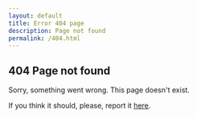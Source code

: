 ```yaml
---
layout: default
title: Error 404 page
description: Page not found
permalink: /404.html
---
```

## 404 Page not found

Sorry, something went wrong. This page doesn't exist.

If you think it should, please, report it [here](https://github.com/fcole90/fcole90.github.io/issues).
